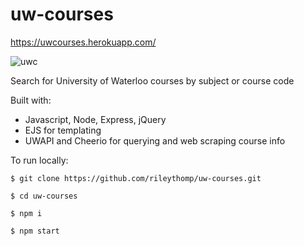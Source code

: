 # uw-courses

https://uwcourses.herokuapp.com/

![uwc](https://user-images.githubusercontent.com/35535783/68446911-21207780-01ac-11ea-9595-6726fbc9202c.png)

Search for University of Waterloo courses by subject or course code

Built with:
 * Javascript, Node, Express, jQuery
 * EJS for templating
 * UWAPI and Cheerio for querying and web scraping course info

To run locally:

```$ git clone https://github.com/rileythomp/uw-courses.git```

```$ cd uw-courses```

```$ npm i```

```$ npm start```
